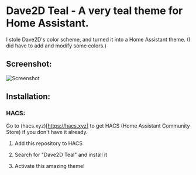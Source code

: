 # Dave2D Teal - A very teal theme for Home Assistant.

I stole Dave2D's color scheme, and turned it into a Home Assistant theme. (I did have to add and modify some colors.)

## Screenshot:

![Screenshot](https://i.imgur.com/X1GQyM3.png)

## Installation:

### HACS:

Go to (hacs.xyz)[https://hacs.xyz] to get HACS (Home Assistant Community Store) if you don't have it already.

1. Add this repository to HACS

2. Search for "Dave2D Teal" and install it

3. Activate this amazing theme!
